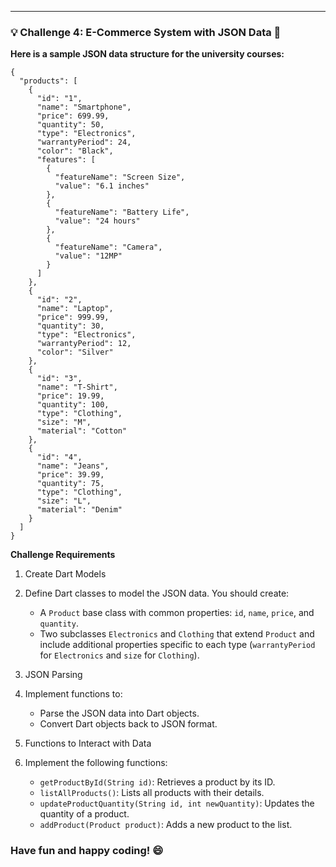 ---
### 💡 Challenge 4: E-Commerce System with JSON Data 🛒 
**Here is a sample JSON data structure for the university courses:**
```
{
  "products": [
    {
      "id": "1",
      "name": "Smartphone",
      "price": 699.99,
      "quantity": 50,
      "type": "Electronics",
      "warrantyPeriod": 24,
      "color": "Black",
      "features": [
        {
          "featureName": "Screen Size",
          "value": "6.1 inches"
        },
        {
          "featureName": "Battery Life",
          "value": "24 hours"
        },
        {
          "featureName": "Camera",
          "value": "12MP"
        }
      ]
    },
    {
      "id": "2",
      "name": "Laptop",
      "price": 999.99,
      "quantity": 30,
      "type": "Electronics",
      "warrantyPeriod": 12,
      "color": "Silver"
    },
    {
      "id": "3",
      "name": "T-Shirt",
      "price": 19.99,
      "quantity": 100,
      "type": "Clothing",
      "size": "M",
      "material": "Cotton"
    },
    {
      "id": "4",
      "name": "Jeans",
      "price": 39.99,
      "quantity": 75,
      "type": "Clothing",
      "size": "L",
      "material": "Denim"
    }
  ]
}

```
**Challenge Requirements**

1. Create Dart Models
2. Define Dart classes to model the JSON data. You should create:
    - A `Product` base class with common properties: `id`, `name`, `price`, and `quantity`.
    - Two subclasses `Electronics` and `Clothing` that extend `Product` and include additional properties specific to each type (`warrantyPeriod` for `Electronics` and `size` for `Clothing`).
    
3. JSON Parsing
4. Implement functions to:
    - Parse the JSON data into Dart objects.
    - Convert Dart objects back to JSON format.
5. Functions to Interact with Data
6. Implement the following functions:
    - `getProductById(String id)`: Retrieves a product by its ID.
    - `listAllProducts()`: Lists all products with their details.
    - `updateProductQuantity(String id, int newQuantity)`: Updates the quantity of a product.
    - `addProduct(Product product)`: Adds a new product to the list.

### **Have fun and happy coding! 😄**
